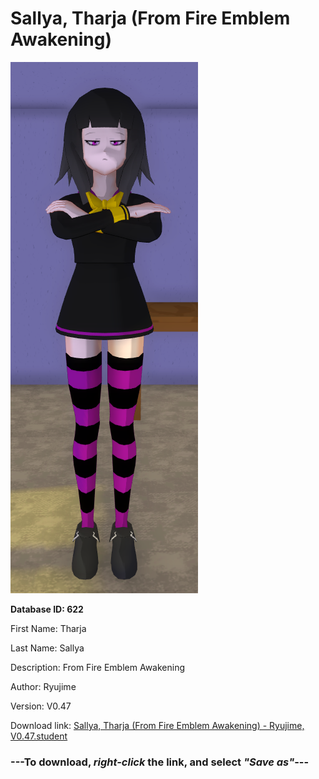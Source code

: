 # Sallya, Tharja (From Fire Emblem Awakening)

<img src="https://raw.githubusercontent.com/Arbiter1223/Daigaku-Gurashi-Custom-Students/master/Students/Files/Sallya%2C%20Tharja%20(From%20Fire%20Emblem%20Awakening).png" title="Sallya, Tharja (From Fire Emblem Awakening) - Ryujime, V0.47">

**Database ID: 622**

First Name: Tharja

Last Name: Sallya

Description: From Fire Emblem Awakening

Author: Ryujime

Version: V0.47

Download link: <a href="https://raw.githubusercontent.com/Arbiter1223/Daigaku-Gurashi-Custom-Students/master/Students/Files/Sallya%2C%20Tharja%20(From%20Fire%20Emblem%20Awakening)%20-%20Ryujime%2C%20V0.47.student">Sallya, Tharja (From Fire Emblem Awakening) - Ryujime, V0.47.student</a>

### ---**To download, _right-click_ the link, and select _"Save as"_**---
